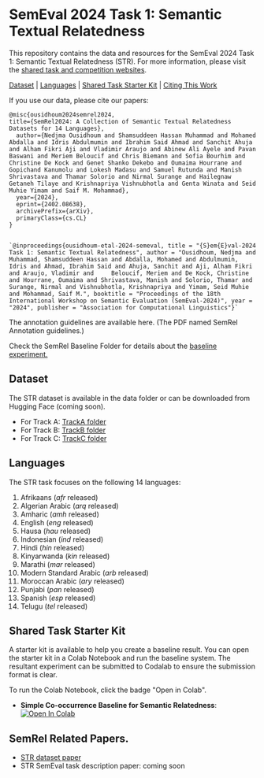 # SemEval 2024 Task 1: Semantic Textual Relatedness

This repository contains the data and resources for the SemEval 2024 Task 1: Semantic Textual Relatedness (STR). For more information, please visit the [shared task and competition websites](https://semantic-textual-relatedness.github.io).

[Dataset](https://github.com/semantic-textual-relatedness/Semantic_Relatedness_SemEval2024#dataset) | 
[Languages](https://github.com/semantic-textual-relatedness/Semantic_Relatedness_SemEval2024#languages) | 
[Shared Task Starter Kit](https://github.com/semantic-textual-relatedness/Semantic_Relatedness_SemEval2024#shared-task-starter-kit) | 
[Citing This Work](https://github.com/semantic-textual-relatedness/Semantic_Relatedness_SemEval2024#citing-this-work)

If you use our data, please cite our papers:

    @misc{ousidhoum2024semrel2024,
    title={SemRel2024: A Collection of Semantic Textual Relatedness Datasets for 14 Languages}, 
      author={Nedjma Ousidhoum and Shamsuddeen Hassan Muhammad and Mohamed Abdalla and Idris Abdulmumin and Ibrahim Said Ahmad and Sanchit Ahuja and Alham Fikri Aji and Vladimir Araujo and Abinew Ali Ayele and Pavan                Baswani and Meriem Beloucif and Chris Biemann and Sofia Bourhim and Christine De Kock and Genet Shanko Dekebo and Oumaima Hourrane and Gopichand Kanumolu and Lokesh Madasu and Samuel Rutunda and Manish                Shrivastava and Thamar Solorio and Nirmal Surange and Hailegnaw Getaneh Tilaye and Krishnapriya Vishnubhotla and Genta Winata and Seid Muhie Yimam and Saif M. Mohammad},
      year={2024},
      eprint={2402.08638},
      archivePrefix={arXiv},
      primaryClass={cs.CL}
    }


    `@inproceedings{ousidhoum-etal-2024-semeval, title = "{S}em{E}val-2024 Task 1: Semantic Textual Relatedness", author = "Ousidhoum, Nedjma and Muhammad, Shamsuddeen Hassan and Abdalla, Mohamed and Abdulmumin, Idris and Ahmad, Ibrahim Said and Ahuja, Sanchit and Aji, Alham Fikri and Araujo, Vladimir and     Beloucif, Meriem and De Kock, Christine and Hourrane, Oumaima and Shrivastava, Manish and Solorio, Thamar and Surange, Nirmal and Vishnubhotla, Krishnapriya and Yimam, Seid Muhie and Mohammad, Saif M.", booktitle = "Proceedings of the 18th International Workshop on Semantic Evaluation (SemEval-2024)", year = "2024", publisher = "Association for Computational Linguistics"}`



The annotation guidelines are available here. (The PDF named SemRel Annotation guidelines.)

Check the SemRel Baseline Folder for details about the [baseline experiment.](https://github.com/semantic-textual-relatedness/Semantic_Relatedness_SemEval2024/tree/main/semrel_baselines) 


## Dataset

The STR dataset is available in the data folder or can be downloaded from Hugging Face (coming soon).

- For Track  A: [TrackA folder](https://github.com/semantic-textual-relatedness/Semantic_Relatedness_SemEval2024/tree/main/Track%20A)
- For Track  B: [TrackB folder](https://github.com/semantic-textual-relatedness/Semantic_Relatedness_SemEval2024/tree/main/Track%20B)
- For Track  C: [TrackC folder](https://github.com/semantic-textual-relatedness/Semantic_Relatedness_SemEval2024/tree/main/Track%20C)


## Languages

The STR task focuses on the following 14 languages:


1. Afrikaans (_afr_ released)
2. Algerian Arabic (_arq_ released)
3. Amharic (_amh_ released)
4. English (_eng_ released)
5. Hausa (_hau_ released)
6. Indonesian (_ind_ released)
7. Hindi (_hin_ released)
8. Kinyarwanda (_kin_ released)
9. Marathi (_mar_ released)
10. Modern Standard Arabic (_arb_ released)
11. Moroccan Arabic (_ary_ released)
12. Punjabi (_pan_ released)
13. Spanish (_esp_ released)
14. Telugu (_tel_ released)

## Shared Task Starter Kit

A starter kit is available to help you create a baseline result. You can open the starter kit in a Colab Notebook and run the baseline system. The resultant experiment can be submitted to Codalab to ensure the submission format is clear.

To run the Colab Notebook, click the badge "Open in Colab".


- **Simple Co-occurrence Baseline for Semantic Relatedness**: <a target="_blank" href="https://colab.research.google.com/github/shmuhammadd/semantic_relatedness/blob/main/Simple_English_Baseline_v2.ipynb">
  <img src="https://colab.research.google.com/assets/colab-badge.svg" alt="Open In Colab"/>
</a>


## SemRel Related Papers.

- [STR dataset paper](https://arxiv.org/abs/2402.08638)
- STR SemEval task description paper: coming soon 



